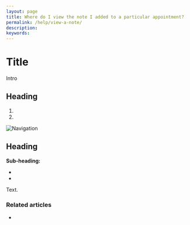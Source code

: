 ```yaml
---
layout: page
title: Where do I view the note I added to a particular appointment?
permalink: /help/view-a-note/
description:
keywords:
---
```


# Title

Intro

## Heading

1.
2.

![Navigation](images/foldername/file.png)

## Heading

**Sub-heading:**

*
*

Text.

### Related articles

*

